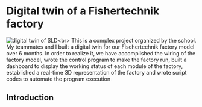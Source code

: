 # Digital twin of a Fishertechnik factory
![digital twin of SLD]([https://www.baidu.com/img/bd_logo1.png](https://github.com/Weizhe-JIA/2.Digital-twin-of-a-Fishertechnik-factory/blob/main/imgs/3.digital%20twin%20of%20SLD.png?raw=true))<br>
This is a complex project organized by the school. My teammates and I built a digital twin for our Fischertechnik factory model over 6 months. In order to realize it, we have accomplished the wiring of the factory model, wrote the control program to make the factory run, built a dashboard to display the working status of each module of the factory, established a real-time 3D representation of the factory and wrote script codes to automate the program execution
## Introduction
